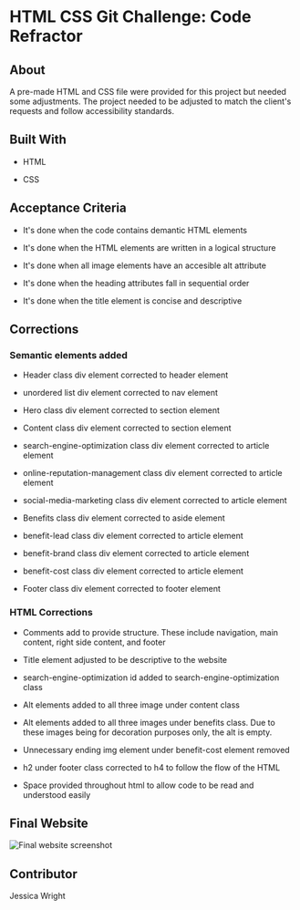 # HTML CSS Git Challenge: Code Refractor

## About 

A pre-made HTML and CSS file were provided for this project but needed some adjustments. The project needed to be adjusted to match the client's requests and follow accessibility standards. 

## Built With

* HTML

* CSS

## Acceptance Criteria

* It's done when the code contains demantic HTML elements

* It's done when the HTML elements are written in a logical structure

* It's done when all image elements have an accesible alt attribute

* It's done when the heading attributes fall in sequential order

* It's done when the title element is concise and descriptive 

## Corrections

### Semantic elements added

* Header class div element corrected to header element

* unordered list div element corrected to nav element

* Hero class div element corrected to section element

* Content class div element corrected to section element

* search-engine-optimization class div element corrected to article element

* online-reputation-management class div element corrected to article element

* social-media-marketing class div element corrected to article element

* Benefits class div element corrected to aside element

* benefit-lead class div element corrected to article element

* benefit-brand class div element corrected to article element

* benefit-cost class div element corrected to article element

* Footer class div element corrected to footer element

### HTML Corrections

* Comments add to provide structure. These include navigation, main content, right side content, and footer

* Title element adjusted to be descriptive to the website

* search-engine-optimization id added to search-engine-optimization class

* Alt elements added to all three image under content class

* Alt elements added to all three images under benefits class. Due to these images being for decoration purposes only, the alt is empty. 

* Unnecessary ending img element under benefit-cost element removed

* h2 under footer class corrected to h4 to follow the flow of the HTML

* Space provided throughout html to allow code to be read and understood easily

## Final Website

![Final website screenshot](/assets/images/website-screenshot.png)

## Contributor

Jessica Wright